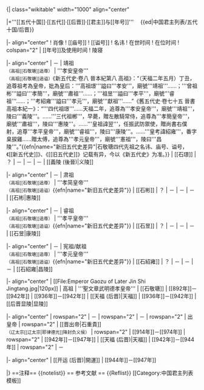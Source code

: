 {| class="wikitable" width="1000" align="center"

|+'''[[五代十国]]·[[五代]]·[[后晋]]·[[君主]]与[[年号]]'''　  {{ed|中国君主列表/五代十国/后晋}}  

|- align="center"
! 肖像
! [[庙号]]
! [[谥号]]
! 名讳
! 在世时间
! 在位时间
! colspan="2" | [[年号]]及使用时间
! 陵寝

|- align="center"
| －
| 靖祖<br><small>（高祖[[石敬瑭]]追尊）</small>
| '''孝安皇帝'''<br><small>（高祖[[石敬瑭]]追谥）</small><ref name="新五代史晉本紀第八高祖">《新五代史·卷八 晉本紀第八 高祖》：“（天福二年五月）丁丑，追尊祖考為皇帝，妣為皇后：'''高祖璟'''謚曰'''孝安'''，廟號'''靖祖'''……；'''曾祖彬'''謚曰'''孝簡'''，廟號'''肅祖'''……；'''祖昱'''謚曰'''孝平'''，廟號'''睿祖'''……；'''考紹雍'''謚曰'''孝元'''，廟號'''獻祖'''……”</ref><ref name="舊五代史晉書高祖本紀一">《舊五代史·卷七十五 晉書 高祖本紀一》：“'''四代祖璟'''……天福二年，追尊為'''孝安皇帝'''，廟號'''靖祖'''，陵曰'''義陵'''。……'''三代祖郴'''，早薨，贈左散騎常侍，追尊為'''孝簡皇帝'''，廟號'''肅祖'''，陵曰'''惠陵'''。……'''皇祖諱翌'''，任振武防禦使，贈尚書右僕射，追尊'''孝平皇帝'''，廟號'''睿祖'''，陵曰'''康陵'''。……'''皇考諱紹雍'''，番字臬捩雞……贈太傅，追尊為'''孝元皇帝'''，廟號'''憲祖'''，陵曰'''昌陵'''。”</ref>{{efn|name="新旧五代史差异"|石敬瑭四代先祖之名讳、庙号、谥号，《[[新五代史]]》、《[[旧五代史]]》记载有异，今以《新五代史》为准。}}
| [[石璟]]
| ？
| －
| －
| －
| [[義陵 (後晉)|义陵]]

|- align="center"
| －
| 肃祖<br><small>（高祖[[石敬瑭]]追尊）</small>
| '''孝简皇帝'''<br><small>（高祖[[石敬瑭]]追谥）</small><ref name="新五代史晉本紀第八高祖"/><ref name="舊五代史晉書高祖本紀一"/>{{efn|name="新旧五代史差异"}}
| [[石彬]]
| ？
| －
| －
| －
| [[石彬|惠陵]]

|- align="center"
| －
| 睿祖<br><small>（高祖[[石敬瑭]]追尊）</small>
| '''孝平皇帝'''<br><small>（高祖[[石敬瑭]]追谥）</small><ref name="新五代史晉本紀第八高祖"/><ref name="舊五代史晉書高祖本紀一"/>{{efn|name="新旧五代史差异"}}
| [[石昱]]
| ？
| －
| －
| －
| [[石昱|康陵]]

|- align="center"
| －
| 宪祖/献祖<br><small>（高祖[[石敬瑭]]追尊）</small>
| '''孝元皇帝'''<br><small>（高祖[[石敬瑭]]追谥）</small><ref name="新五代史晉本紀第八高祖"/><ref name="舊五代史晉書高祖本紀一"/>{{efn|name="新旧五代史差异"}}
| [[石紹雍]]
| ？
| －
| －
| －
| [[石紹雍|昌陵]]

|- align="center"
|  [[File:Emperor Gaozu of Later Jin Shi Jingtang.jpg|120px]]
| 高祖
| '''聖文章武明德孝皇帝'''
| [[石敬瑭]]
| [[892年]]－[[942年]]
| [[936年]]－[[942年]]
| [[天福 (后晋)|天福]]
| [[936年]]－[[942年]]
| [[后晋显陵|显陵]]

|- align="center"
| rowspan="2" | －
| rowspan="2" | －
| rowspan="2" | 出皇帝
| rowspan="2" | [[晋出帝|石重貴]]<br><small>（辽太宗[[辽太宗|耶律德光]]降封负义侯）</small>
| rowspan="2" | [[914年]]－[[974年]]
| rowspan="2" | [[942年]]－[[947年]]
| [[天福 (后晋)|天福]]
| [[942年]]－[[944年]]
| rowspan="2" | －

|- align="center"
| [[开运 (后晋)|開運]]
| [[944年]]－[[947年]]

|}
<noinclude>
==注释==
{{notelist}}
== 参考文献 ==
{{Reflist}}
[[Category:中国君主列表模板]]
</noinclude>